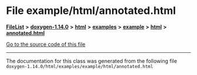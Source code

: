 

# File example/html/annotated.html



[**FileList**](files.md) **>** [**doxygen-1.14.0**](dir_9d5bad020669189c90cda983471be5d0.md) **>** [**html**](dir_05d1fd8a7cdd04f638f8b23196de02e2.md) **>** [**examples**](dir_aa52e73a32d193037813a53dcfe817b6.md) **>** [**example**](dir_f967122ff4a9e60bb66f9132d49c42b1.md) **>** [**html**](dir_2df48ef1a7d9f8042cfea19bdbe50aea.md) **>** [**annotated.html**](example_2html_2annotated_8html.md)

[Go to the source code of this file](example_2html_2annotated_8html_source.md)





































































------------------------------
The documentation for this class was generated from the following file `doxygen-1.14.0/html/examples/example/html/annotated.html`

